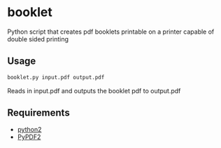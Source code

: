 # booklet
Python script that creates pdf booklets printable on a printer capable of double sided printing

## Usage
```sh
booklet.py input.pdf output.pdf
```
Reads in input.pdf and outputs the booklet pdf to output.pdf

## Requirements
- [python2](https://www.python.org/)
- [PyPDF2](https://pypi.python.org/pypi/PyPDF2/)

